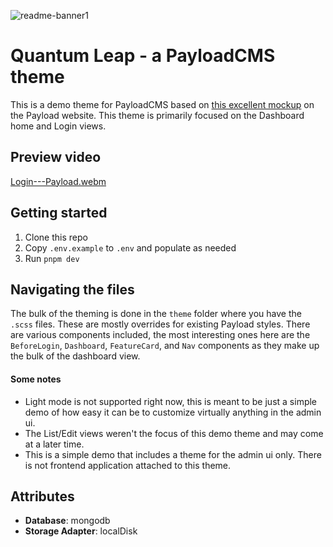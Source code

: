 ![readme-banner1](https://github.com/user-attachments/assets/7bb91f04-a0d3-485b-bc20-97aae3729564)

# Quantum Leap - a PayloadCMS theme

This is a demo theme for PayloadCMS based on [this excellent mockup](https://payloadcms.com/white-label-cms-admin-panel) on the Payload website. This theme is primarily focused on the Dashboard home and Login views.

## Preview video
[Login---Payload.webm](https://github.com/user-attachments/assets/a1fb84d9-c178-4774-99ac-cd11cdc8b284)


## Getting started
1. Clone this repo
2. Copy `.env.example` to `.env` and populate as needed
3. Run `pnpm dev`

## Navigating the files
The bulk of the theming is done in the `theme` folder where you have the `.scss` files. These are mostly overrides for existing Payload styles. There are various components included, the most interesting ones here are the `BeforeLogin`, `Dashboard`, `FeatureCard`, and `Nav` components as they make up the bulk of the dashboard view.

#### Some notes
- Light mode is not supported right now, this is meant to be just a simple demo of how easy it can be to customize virtually anything in the admin ui.
- The List/Edit views weren't the focus of this demo theme and may come at a later time.
- This is a simple demo that includes a theme for the admin ui only. There is not frontend application attached to this theme.

## Attributes

- **Database**: mongodb
- **Storage Adapter**: localDisk
